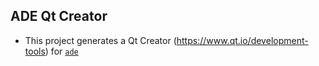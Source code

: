 ## ADE Qt Creator

- This project generates a Qt Creator (https://www.qt.io/development-tools) for [`ade`](https://gitlab.com/ApexAI/ade-cli)
